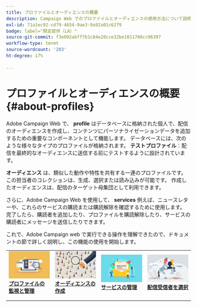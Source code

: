 ```yaml
---
title: プロファイルとオーディエンスの概要
description: Campaign Web でのプロファイルとオーディエンスの使用方法について説明します。
exl-id: 71a1ec92-cd79-4654-9ae3-9a92a01c6279
badge: label="限定提供（LA）"
source-git-commit: f3e092abff7b1c84e20cce32be1011768cc96397
workflow-type: tm+mt
source-wordcount: '203'
ht-degree: 17%

---
```


# プロファイルとオーディエンスの概要 {#about-profiles}

Adobe Campaign Web で、 **profile** はデータベースに格納された個人で、配信のオーディエンスを作成し、コンテンツにパーソナライゼーションデータを追加するための重要なコンポーネントとして機能します。 データベースには、次のような様々なタイプのプロファイルが格納されます。 **テストプロファイル**：配信を最終的なオーディエンスに送信する前にテストするように設計されています。

**オーディエンス** は、類似した動作や特性を共有する一連のプロファイルです。 この担当者のコレクションは、生成、選択または読み込みが可能です。  作成したオーディエンスは、配信のターゲット母集団として利用できます。

さらに、Adobe Campaign Web を使用して、 **services** 例えば、ニュースレターや、これらのサービスの購読または購読解除を確認するために使用します。 完了したら、購読者を追加したり、プロファイルを購読解除したり、サービスの購読者にメッセージを送信したりできます。

これで、Adobe Campaign web で実行できる操作を理解できたので、ドキュメントの節で詳しく説明し、この機能の使用を開始します。

<table style="table-layout:fixed"><tr style="border: 0;">
<td>
<a href="about-recipients.md">
<img src="../assets/do-not-localize/profiles-audiences-profile.png">
</a>
<div>
<a href="about-recipients.md"><strong>プロファイルの監視と管理</strong></a>
</div>
<p>
</td>
<td>
<a href="create-audience.md">
<img alt="リード" src="../assets/do-not-localize/profiles-audiences-audience.png">
</a>
<div><a href="create-audience.md"><strong>オーディエンスの作成</strong>
</div>
<p>
</td>
<td>
<a href="manage-services.md">
<img alt="低頻度" src="../assets/do-not-localize/profiles-audiences-service.png">
</a>
<div>
<a href="manage-services.md"><strong>サービスの管理</strong></a>
</div>
<p></td>
<td>
<a href="add-audience.md">
<img alt="低頻度" src="../assets/do-not-localize/profiles-audiences-deliveries.png">
</a>
<div>
<a href="add-audience.md"><strong>配信受信者を選択</strong></a>
</div>
<p></td>
</tr></table>
